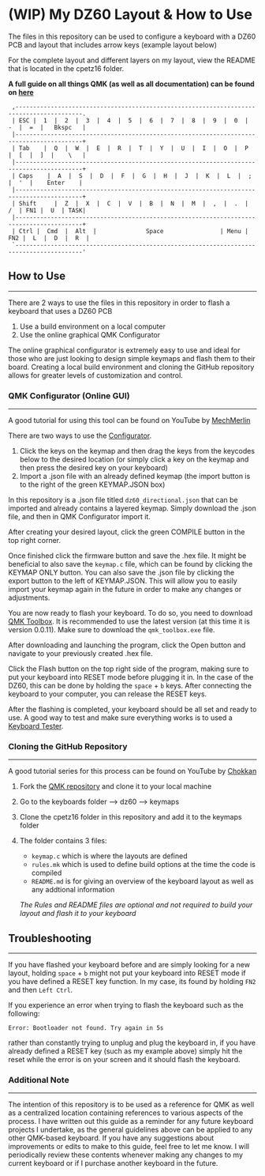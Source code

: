 # (WIP) My DZ60 Layout & How to Use
The files in this repository can be used to configure a keyboard with a DZ60 PCB and layout that includes arrow keys (example layout below)

For the complete layout and different layers on my layout, view the README that is located in the cpetz16 folder.

**A full guide on all things QMK (as well as all documentation) can be found on [here](https://github.com/qmk/qmk_toolbox/releases)**

```
 ,-----------------------------------------------------------------------------------------.
 | ESC |  1  |  2  |  3  |  4  |  5  |  6  |  7  |  8  |  9  |  0  |  -  |  =  |   Bkspc   |
 |-----------------------------------------------------------------------------------------+
 | Tab    |  Q  |  W  |  E  |  R  |  T  |  Y  |  U  |  I  |  O  |  P  |  [  |  ]  |    \   |
 |-----------------------------------------------------------------------------------------+
 | Caps    |  A  |  S  |  D  |  F  |  G  |  H  |  J  |  K  |  L  |  ;  |  '  |    Enter    |
 |-----------------------------------------------------------------------------------------+
 | Shift     |  Z  |  X  |  C  |  V  |  B  |  N  |  M  |  ,  |  .  |  /  | FN1 |  U  | TASK|
 |-----------------------------------------------------------------------------------------+
 | Ctrl |  Cmd  |  Alt  |              Space                | Menu | FN2 |  L  |  D  |  R  |
 `-----------------------------------------------------------------------------------------'
```

## How to Use
---
There are 2 ways to use the files in this repository in order to flash a keyboard that uses a DZ60 PCB
1. Use a build environment on a local computer
2. Use the online graphical QMK Configurator

The online graphical configurator is extremely easy to use and ideal for those who are just looking to design simple keymaps and flash them to their board. Creating a local build environment and cloning the GitHub repository allows for greater levels of customization and control.

### QMK Configurator (Online GUI)
---
A good tutorial for using this tool can be found on YouTube by [MechMerlin](https://www.youtube.com/watch?v=tx54jkRC9ZY)

There are two ways to use the [Configurator](https://config.qmk.fm/#/dz60/LAYOUT_60_ansi).
1. Click the keys on the keymap and then drag the keys from the keycodes below to the desired location (or simply click a key on the keymap and then press the desired key on your keyboard)
2. Import a .json file with an already defined keymap (the import button is to the right of the green KEYMAP.JSON box)

In this repository is a .json file titled `dz60_directional.json` that can be imported and already contains a layered keymap. Simply download the .json file, and then in QMK Configurator import it.

After creating your desired layout, click the green COMPILE button in the top right corner.

Once finished click the firmware button and save the .hex file. It might be beneficial to also save the `keymap.c` file, which can be found by clicking the KEYMAP ONLY button. You can also save the .json file by clicking the export button to the left of KEYMAP.JSON. This will allow you to easily import your keymap again in the future in order to make any changes or adjustments.

You are now ready to flash your keyboard. To do so, you need to download [QMK Toolbox](https://github.com/qmk/qmk_toolbox/releases). It is recommended to use the latest version (at this time it is version 0.0.11). Make sure to download the `qmk_toolbox.exe` file.

After downloading and launching the program, click the Open button and navigate to your previously created .hex file.

Click the Flash button on the top right side of the program, making sure to put your keyboard into RESET mode before plugging it in. In the case of the DZ60, this can be done by holding the `space` + `b` keys. After connecting the keyboard to your computer, you can release the RESET keys. 

After the flashing is completed, your keyboard should be all set and ready to use. A good way to test and make sure everything works is to used a [Keyboard Tester](https://config.qmk.fm/#/test).

### Cloning the GitHub Repository
---
A good tutorial series for this process can be found on YouTube by [Chokkan](https://www.youtube.com/watch?v=-HLV6mUxNnU&list=PLYEUsdlqPD2a3kzQgnF98Prj-4IzZJGYG)

1. Fork the [QMK repository](https://github.com/qmk/qmk_firmware) and clone it to your local machine
2. Go to the keyboards folder --> dz60 --> keymaps
3. Clone the cpetz16 folder in this repository and add it to the keymaps folder
4. The folder contains 3 files:
    - `keymap.c` which is where the layouts are defined
    - `rules.mk` which is used to define build options at the time the code is compiled
    - `README.md` is for giving an overview of the keyboard layout as well as any addtional information

    *The Rules and README files are optional and not required to build your layout and flash it to your keyboard* 

## Troubleshooting
---
If you have flashed your keyboard before and are simply looking for a new layout, holding `space` + `b` might not put your keyboard into RESET mode if you have defined a RESET key function. In my case, its found by holding `FN2` and then `Left Ctrl`.

If you experience an error when trying to flash the keyboard such as the following:

    Error: Bootloader not found. Try again in 5s

rather than constantly trying to unplug and plug the keyboard in, if you have already defined a RESET key (such as my example above) simply hit the reset while the error is on your screen and it should flash the keyboard.

### Additional Note
---
The intention of this repository is to be used as a reference for QMK as well as a centralized location containing references to various aspects of the process. I have written out this guide as a reminder for any future keyboard projects I undertake, as the general guidelines above can be applied to any other QMK-based keyboard. If you have any suggestions about improvements or edits to make to this guide, feel free to let me know. I will periodically review these contents whenever making any changes to my current keyboard or if I purchase another keyboard in the future. 
